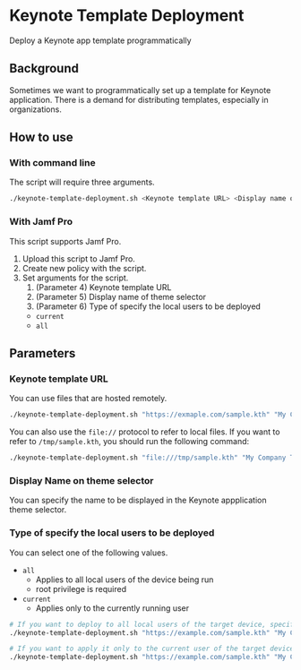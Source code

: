 # Keynote Template Deployment

Deploy a Keynote app template programmatically

## Background

Sometimes we want to programmatically set up a template for Keynote application.
There is a demand for distributing templates, especially in organizations.

## How to use

### With command line

The script will require three arguments.

```sh
./keynote-template-deployment.sh <Keynote template URL> <Display name of theme selector> <Type of specify the local users to be deployed>
```

### With Jamf Pro

This script supports Jamf Pro.

1. Upload this script to Jamf Pro.
1. Create new policy with the script.
1. Set arguments for the script.
    1. (Parameter 4) Keynote template URL
    1. (Parameter 5) Display name of theme selector
    1. (Parameter 6) Type of specify the local users to be deployed
      - `current`
      - `all`

## Parameters

### Keynote template URL

You can use files that are hosted remotely.

```sh
./keynote-template-deployment.sh "https://exmaple.com/sample.kth" "My Company Theme" "all"
```

You can also use the `file://` protocol to refer to local files. If you want to refer to `/tmp/sample.kth`, you should run the following command:

```sh
./keynote-template-deployment.sh "file:///tmp/sample.kth" "My Company Theme" "all"
```

### Display Name on theme selector

You can specify the name to be displayed in the Keynote appplication theme selector.

### Type of specify the local users to be deployed

You can select one of the following values.

- `all`
  - Applies to all local users of the device being run
  - root privilege is required
- `current`
  - Applies only to the currently running user

```sh
# If you want to deploy to all local users of the target device, specify the value `all` as the third argument.
./keynote-template-deployment.sh "https://example.com/sample.kth" "My Company Theme" "all"

# If you want to apply it only to the current user of the target device, specify the value `current` as the third argument.
./keynote-template-deployment.sh "https://example.com/sample.kth" "My Company Theme" "current"
```
